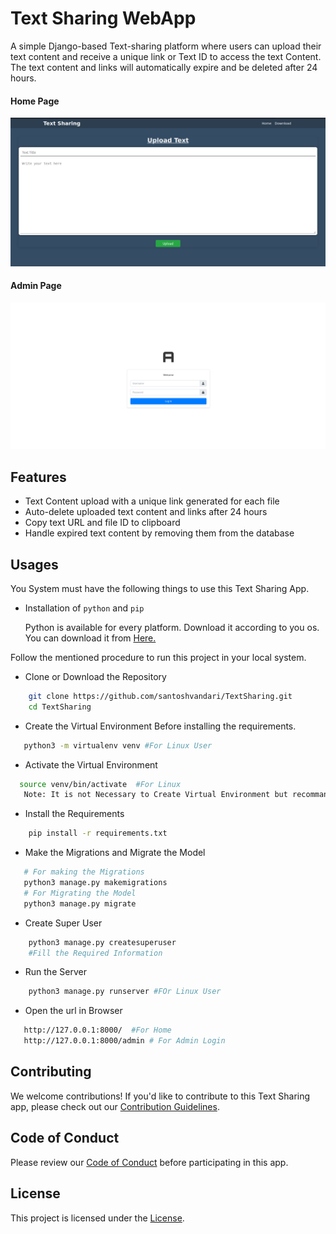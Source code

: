 # Text Sharing WebApp

A simple Django-based Text-sharing platform where users can upload their text content and receive a unique link or Text ID to access the text Content. The text content and links will automatically expire and be deleted after 24 hours.


#### Home Page 
![Home Page](home.png)

#### Admin Page 
![Admin Page](admin.png)

## Features

- Text Content upload with a unique link generated for each file
- Auto-delete uploaded text content and links after 24 hours
- Copy text URL and file ID to clipboard
- Handle expired text content by removing them from the database

## Usages
You System must have the following things to use this Text Sharing App.
 - Installation of `python` and  `pip`

    Python is available for every platform. Download it according to you os. You can download it from [Here.](https://www.python.org/downloads/)


Follow the mentioned procedure to run this project in your local system.
 - Clone or Download the Repository
```bash
    git clone https://github.com/santoshvandari/TextSharing.git 
    cd TextSharing
```
 - Create the Virtual Environment Before installing the requirements. 
 ```Bash
    python3 -m virtualenv venv #For Linux User
 ```
  - Activate the Virtual Environment
  ```bash
    source venv/bin/activate  #For Linux
     Note: It is not Necessary to Create Virtual Environment but recommanded.
  ``` 
 - Install the Requirements
```bash
    pip install -r requirements.txt
```
 - Make the Migrations and Migrate the Model
 ```bash
    # For making the Migrations
    python3 manage.py makemigrations
    # For Migrating the Model 
    python3 manage.py migrate
```
 - Create Super User
```bash 
    python3 manage.py createsuperuser
    #Fill the Required Information
```
 - Run the Server
```bash
    python3 manage.py runserver #FOr Linux User
```
 - Open the url in Browser
 ```bash
    http://127.0.0.1:8000/  #For Home
    http://127.0.0.1:8000/admin # For Admin Login
 ```

## Contributing
We welcome contributions! If you'd like to contribute to this Text Sharing app, please check out our [Contribution Guidelines](Contribution.md).

## Code of Conduct
Please review our [Code of Conduct](CodeOfConduct.md) before participating in this app.

## License
This project is licensed under the [License](LICENSE).